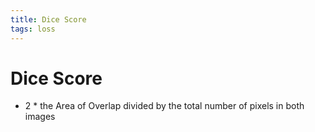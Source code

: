 ```yaml
---
title: Dice Score
tags: loss
---
```


# Dice Score
- 2 * the Area of Overlap divided by the total number of pixels in both images





























































